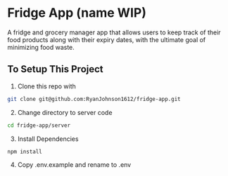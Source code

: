 # Fridge App (name WIP)

A fridge and grocery manager app that allows users to keep track of their food products along with their expiry dates, with the ultimate goal of minimizing food waste.

## To Setup This Project

1. Clone this repo with

```sh
git clone git@github.com:RyanJohnson1612/fridge-app.git
```

2. Change directory to server code

```sh
cd fridge-app/server
```

3. Install Dependencies

```sh
npm install
```

4. Copy .env.example and rename to .env
